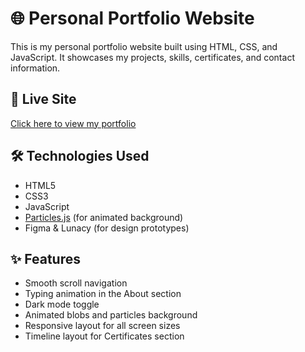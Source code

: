 # 🌐 Personal Portfolio Website

This is my personal portfolio website built using HTML, CSS, and JavaScript. It showcases my projects, skills, certificates, and contact information.

## 🔗 Live Site

[Click here to view my portfolio](https://varshat14.github.io/Portfolio)

## 🛠️ Technologies Used

- HTML5
- CSS3
- JavaScript
- [Particles.js](https://vincentgarreau.com/particles.js/) (for animated background)
- Figma & Lunacy (for design prototypes)

## ✨ Features

- Smooth scroll navigation
- Typing animation in the About section
- Dark mode toggle
- Animated blobs and particles background
- Responsive layout for all screen sizes
- Timeline layout for Certificates section

